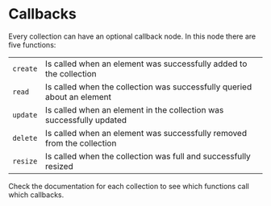 # Callbacks

Every collection can have an optional callback node. In this node there are five functions:

| | |
|-|-|
| `create` | Is called when an element was successfully added to the collection      |
| `read`   | Is called when the collection was successfully queried about an element |
| `update` | Is called when an element in the collection was successfully updated    |
| `delete` | Is called when an element was successfully removed from the collection  |
| `resize` | Is called when the collection was full and successfully resized         |

Check the documentation for each collection to see which functions call which callbacks.
